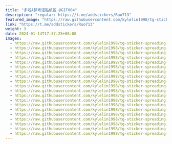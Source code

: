 ```yaml
---
title: "多啦A梦粤语贴纸包 @GIF004"
description: "regular: https://t.me/addstickers/Ruo713"
featured_image: "https://raw.githubusercontent.com/kylelin1998/tg-sticker-spreading-worldwide-images/main/img/e2b86520-b0e7-44e8-ab04-1916f2ff2574.jpg"
link: "https://t.me/addstickers/Ruo713"
weight: 3
date: 2024-01-14T17:37:25+08:00
images:
  - https://raw.githubusercontent.com/kylelin1998/tg-sticker-spreading-worldwide-images/main/img/e2b86520-b0e7-44e8-ab04-1916f2ff2574.jpg
  - https://raw.githubusercontent.com/kylelin1998/tg-sticker-spreading-worldwide-images/main/img/ea9e208f-36fe-45fa-88b9-6ed7b9d48391.jpg
  - https://raw.githubusercontent.com/kylelin1998/tg-sticker-spreading-worldwide-images/main/img/55e42672-d52a-415a-b4ca-9a5a8fadc7a3.jpg
  - https://raw.githubusercontent.com/kylelin1998/tg-sticker-spreading-worldwide-images/main/img/32e0146c-8ed4-42f3-b9b3-2baf2656e0b5.jpg
  - https://raw.githubusercontent.com/kylelin1998/tg-sticker-spreading-worldwide-images/main/img/2eab2171-0dfb-4e83-a2ce-79acdf7807a0.jpg
  - https://raw.githubusercontent.com/kylelin1998/tg-sticker-spreading-worldwide-images/main/img/907ae716-2a54-484b-b6f8-6bdca29e25b7.jpg
  - https://raw.githubusercontent.com/kylelin1998/tg-sticker-spreading-worldwide-images/main/img/63aaf2df-0c60-4767-900d-09053fe2b7e7.jpg
  - https://raw.githubusercontent.com/kylelin1998/tg-sticker-spreading-worldwide-images/main/img/5e1def2f-3927-43d0-b794-d182412f11b9.jpg
  - https://raw.githubusercontent.com/kylelin1998/tg-sticker-spreading-worldwide-images/main/img/490982da-99c6-452c-8145-9e3ad7a89b6e.jpg
  - https://raw.githubusercontent.com/kylelin1998/tg-sticker-spreading-worldwide-images/main/img/e7c91745-75a0-4eda-8272-476c1b9a093e.jpg
  - https://raw.githubusercontent.com/kylelin1998/tg-sticker-spreading-worldwide-images/main/img/5a975a5c-45d0-4865-8ad6-ff89cdf40082.jpg
  - https://raw.githubusercontent.com/kylelin1998/tg-sticker-spreading-worldwide-images/main/img/23230469-0197-4d61-b84d-131fa5a1d2c1.jpg
  - https://raw.githubusercontent.com/kylelin1998/tg-sticker-spreading-worldwide-images/main/img/a098dbd9-b6b1-4e53-bb86-0e656daf4613.jpg
  - https://raw.githubusercontent.com/kylelin1998/tg-sticker-spreading-worldwide-images/main/img/06c1580d-912d-4fff-b8ad-d06a12e43a2c.jpg
  - https://raw.githubusercontent.com/kylelin1998/tg-sticker-spreading-worldwide-images/main/img/57d117ef-1931-4a73-a076-b8b80db31a4d.jpg
  - https://raw.githubusercontent.com/kylelin1998/tg-sticker-spreading-worldwide-images/main/img/757c0e3e-16c5-457b-9ee7-e148d11d9b62.jpg
  - https://raw.githubusercontent.com/kylelin1998/tg-sticker-spreading-worldwide-images/main/img/4b3dfb9b-f563-4e31-9788-635252286b4f.jpg
  - https://raw.githubusercontent.com/kylelin1998/tg-sticker-spreading-worldwide-images/main/img/01fc5ade-31a3-4886-bf55-0cfbd553af04.jpg
  - https://raw.githubusercontent.com/kylelin1998/tg-sticker-spreading-worldwide-images/main/img/3ba95537-fbdb-427a-af99-f0a51845ec51.jpg
  - https://raw.githubusercontent.com/kylelin1998/tg-sticker-spreading-worldwide-images/main/img/da90d04f-8ea2-4805-b8c7-560b7d7f4b33.jpg
---
```

